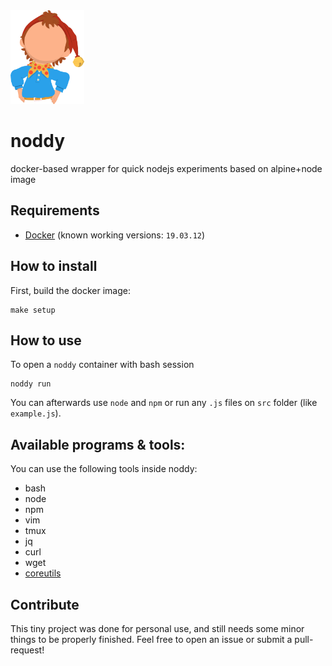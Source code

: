 <img src="./img/noddy_blue_shirt.png" height="150px">

# noddy
docker-based wrapper for quick nodejs experiments based on alpine+node image

## Requirements
- [Docker](https://docs.docker.com/engine/install/) (known working versions: `19.03.12`)

## How to install

First, build the docker image:
```
make setup
```

## How to use
To open a `noddy` container with bash session
```
noddy run
```

You can afterwards use `node` and `npm` or run any `.js` files on `src` folder (like `example.js`).

## Available programs & tools:
You can use the following tools inside noddy:
- bash
- node
- npm
- vim
- tmux
- jq
- curl
- wget
- [coreutils](https://pkgs.alpinelinux.org/contents?file=&path=&name=coreutils)

## Contribute

This tiny project was done for personal use, and still needs some minor things to be properly finished. Feel free to open an issue or submit a pull-request!